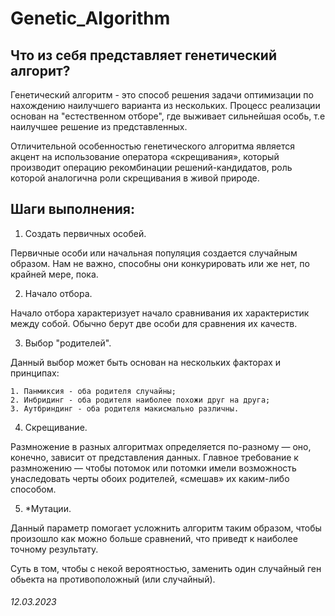# Genetic_Algorithm

## Что из себя представляет генетический алгорит?

Генетический алгоритм - это способ решения задачи оптимизации по нахождению наилучшего варианта из нескольких. Процесс реализации основан на "естественном отборе", где выживает сильнейшая особь, т.е наилучшее решение из представленных.

Отличительной особенностью генетического алгоритма является акцент на использование оператора «скрещивания», который производит операцию рекомбинации решений-кандидатов, роль которой аналогична роли скрещивания в живой природе.

## Шаги выполнения:

1. Создать первичных особей.

Первичные особи или начальная популяция создается случайным образом. Нам не важно, способны они конкурировать или же нет, по крайней мере, пока.

2. Начало отбора.

Начало отбора характеризует начало сравнивания их характеристик между собой. Обычно берут две особи для сравнения их качеств.

3. Выбор "родителей".

Данный выбор может быть основан на нескольких факторах и принципах:

    1. Панмиксия - оба родителя случайны;
    2. Инбридинг - оба родителя наиболее похожи друг на друга;
    3. Аутбриндинг - оба родителя макисмально различны.

4. Скрещивание.

Размножение в разных алгоритмах определяется по-разному — оно, конечно, зависит от представления данных. Главное требование к размножению — чтобы потомок или потомки имели возможность унаследовать черты обоих родителей, «смешав» их каким-либо способом.

5. *Мутации.

Данный параметр помогает усложнить алгоритм таким образом, чтобы произошло как можно больше сравнений, что приведт к наиболее точному результату.

Суть в том, чтобы с некой вероятностью, заменить один случайный ген обьекта на противоположный (или случайный).


###### 12.03.2023
